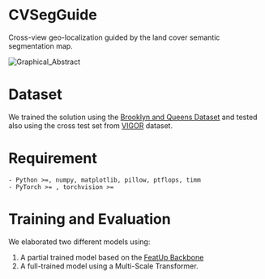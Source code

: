 # **CVSegGuide**
Cross-view geo-localization guided by the land cover semantic segmentation map.

![Graphical_Abstract](https://github.com/nathanxavier/CVSegGuide/blob/e0a8e126908861d44dccdcadd3218cf56547b377/Figures/Graphical%20Abstract.png)


# **Dataset**
We trained the solution using the [Brooklyn and Queens Dataset](https://arxiv.org/pdf/2204.01807) and tested also using the cross test set from [VIGOR](https://github.com/Jeff-Zilence/VIGOR) dataset.


# **Requirement**
```
- Python >=, numpy, matplotlib, pillow, ptflops, timm
- PyTorch >= , torchvision >= 
```

# **Training and Evaluation**
We elaborated two different models using:
 1. A partial trained model based on the [FeatUp Backbone](https://github.com/mhamilton723/FeatUp)
 2. A full-trained model using a Multi-Scale Transformer.
